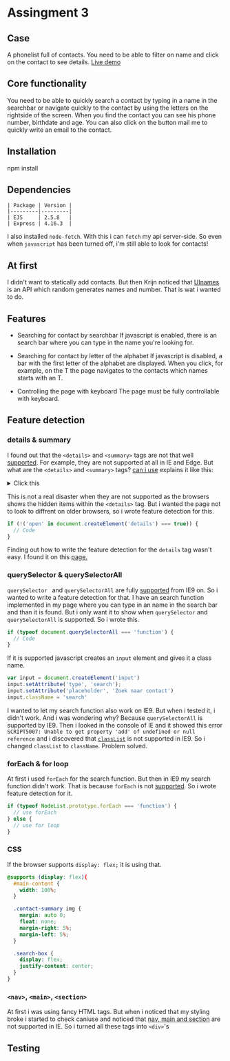 # Assingment 3
## Case
A phonelist full of contacts. You need to be able to filter on name and  click on the contact to see details.
[Live demo](https://opdracht3-ngbuabdffj.now.sh)

## Core functionality
You need to be able to quickly search a contact by typing in a name in the searchbar or navigate quickly to the contact by using the letters on the rightside of the screen. When you find the contact you can see his phone number, birthdate and age. You can also click on the button mail me to quickly write an email to the contact.

## Installation
npm install

## Dependencies
```
| Package | Version |     
|---------|---------|
| EJS     | 2.5.8   |  
| Express | 4.16.3  |
```
I also installed ```node-fetch```. With this i can ```fetch``` my api server-side. So even when ```javascript``` has been turned off, i'm still able to look for contacts!

## At first
I didn't want to statically add contacts. But then Krijn noticed that [UInames](https://uinames.com/)  is an API which random generates names and number. That is wat i wanted to do.

## Features
* Searching for contact by searchbar
If javascript is enabled, there is an search bar where you can type in the name you're looking for.

* Searching for contact by letter of the alphabet
If javascript is disabled, a bar with the first letter of the alphabet are displayed. When you click, for example, on the T the page navigates to the contacts which names starts with an T.

* Controlling the page with keyboard
The page must be fully controllable with keyboard.

## Feature detection
### details & summary
I found out that the ```<details>``` and ```<summary>``` tags are not that well [supported](https://caniuse.com/#search=details). For example, they are not supported at all in IE and Edge. But what are the ```<details>``` and ```<summary>``` tags? [can i use](https://caniuse.com/) explains it like this: <details><summary>Click this</summary> The ```<details>``` element generates a simple no-JavaScript widget to show/hide element contents, optionally by clicking on its child ```<summary>``` element.</details>

This is not a real disaster when they are not supported as the browsers shows the hidden items within the ```<details>``` tag. But i wanted the page not to look to diffrent on older browsers, so i wrote feature detection for this.
```js
if (!('open' in document.createElement('details') === true)) {
  // Code
}
```
Finding out how to write the feature detection for the ```details``` tag wasn't easy. I found it on this [page.](http://html5doctor.com/the-details-and-summary-elements/)

### querySelector & querySelectorAll
```querySelector ``` and ```querySelectorAll``` are fully [supported](https://caniuse.com/#search=queryselector) from IE9 on. So i wanted to write a feature detection for that. I have an search function implemented in my page where you can type in an name in the search bar and than it is found. But i only want it to show when ```querySelector``` and ```querySelectorAll``` is supported. So i wrote this.
```js
if (typeof document.querySelectorAll === 'function') {
  // Code
}
```
If it is supported javascript creates an ```input``` element and gives it a class name.
```js
var input = document.createElement('input')
input.setAttribute('type', 'search');
input.setAttribute('placeholder', 'Zoek naar contact')
input.className = 'search'
```

I wanted to let my search function also work on IE9. But when i tested it, i didn't work. And i was wondering why? Because ```querySelectorAll``` is supported by IE9.
Then i looked in the console of IE and it showed this error ``` SCRIPT5007: Unable to get property 'add' of undefined or null reference``` and i discovered that [```classList```](https://caniuse.com/#search=classlist) is not supported in IE9. So i changed ```classList``` to ```className```. Problem solved.

### forEach & for loop
At first i used ```forEach``` for the search function. But then in IE9 my search function didn't work. That is because ```forEach``` is not [supported](https://caniuse.com/#search=foreach). So i wrote feature detection for it.
```js
if (typeof NodeList.prototype.forEach === 'function') {
  // use forEach
} else {
  // use for loop
}
```

### CSS
If the browser supports ```display: flex;``` it is using that.
```CSS
@supports (display: flex){
  #main-content {
    width: 100%;
  }

  .contact-summary img {
    margin: auto 0;
    float: none;
    margin-right: 5%;
    margin-left: 5%;
  }

  .search-box {
    display: flex;
    justify-content: center;
  }
}
```

### ```<nav>```, ```<main>```, ```<section>```
At first i was using fancy HTML tags. But when i noticed that my styling broke i started to check caniuse and noticed that [nav, main and section](https://caniuse.com/#search=nav) are not supported in IE. So i turned all these tags into ```<div>```'s

## Testing
